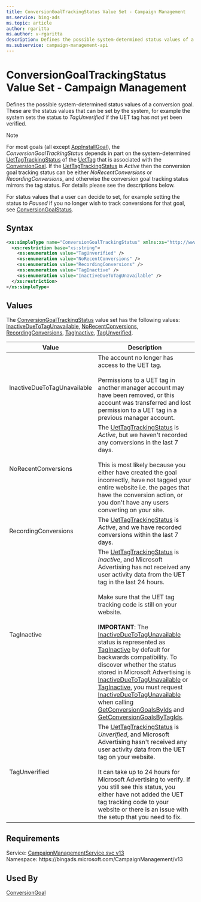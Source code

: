 ```yaml
---
title: ConversionGoalTrackingStatus Value Set - Campaign Management
ms.service: bing-ads
ms.topic: article
author: rgaritta
ms.author: v-rgaritta
description: Defines the possible system-determined status values of a conversion goal.
ms.subservice: campaign-management-api
---
```

# ConversionGoalTrackingStatus Value Set - Campaign Management
Defines the possible system-determined status values of a conversion goal. These are the status values that can be set by the system, for example the system sets the status to *TagUnverified* if the UET tag has not yet been verified. 

> [!NOTE]
> For most goals (all except [AppInstallGoal](appinstallgoal.md)), the *ConversionGoalTrackingStatus* depends in part on the system-determined [UetTagTrackingStatus](uettagtrackingstatus.md) of the [UetTag](uettag.md) that is associated with the [ConversionGoal](conversiongoal.md). If the [UetTagTrackingStatus](uettagtrackingstatus.md) is *Active* then the conversion goal tracking status can be either *NoRecentConversions* or *RecordingConversions*, and otherwise the conversion goal tracking status mirrors the tag status. For details please see the descriptions below. 

For status values that a user can decide to set, for example setting the status to *Paused* if you no longer wish to track conversions for that goal, see [ConversionGoalStatus](conversiongoalstatus.md).   

## Syntax
```xml
<xs:simpleType name="ConversionGoalTrackingStatus" xmlns:xs="http://www.w3.org/2001/XMLSchema">
  <xs:restriction base="xs:string">
    <xs:enumeration value="TagUnverified" />
    <xs:enumeration value="NoRecentConversions" />
    <xs:enumeration value="RecordingConversions" />
    <xs:enumeration value="TagInactive" />
    <xs:enumeration value="InactiveDueToTagUnavailable" />
  </xs:restriction>
</xs:simpleType>
```

## <a name="values"></a>Values

The [ConversionGoalTrackingStatus](conversiongoaltrackingstatus.md) value set has the following values: [InactiveDueToTagUnavailable](#inactiveduetotagunavailable), [NoRecentConversions](#norecentconversions), [RecordingConversions](#recordingconversions), [TagInactive](#taginactive), [TagUnverified](#tagunverified).

|Value|Description|
|-----------|---------------|
|<a name="inactiveduetotagunavailable"></a>InactiveDueToTagUnavailable|The account no longer has access to the UET tag.<br/><br/>Permissions to a UET tag in another manager account may have been removed, or this account was transferred and lost permission to a UET tag in a previous manager account.|
|<a name="norecentconversions"></a>NoRecentConversions|The [UetTagTrackingStatus](uettagtrackingstatus.md) is *Active*, but we haven't recorded any conversions in the last 7 days.<br/><br/>This is most likely because you either have created the goal incorrectly, have not tagged your entire website i.e. the pages that have the conversion action, or you don't have any users converting on your site.|
|<a name="recordingconversions"></a>RecordingConversions|The [UetTagTrackingStatus](uettagtrackingstatus.md) is *Active*, and we have recorded conversions within the last 7 days.|
|<a name="taginactive"></a>TagInactive|The [UetTagTrackingStatus](uettagtrackingstatus.md) is *Inactive*, and Microsoft Advertising has not received any user activity data from the UET tag in the last 24 hours.<br/><br/>Make sure that the UET tag tracking code is still on your website.<br/><br/>**IMPORTANT**: The [InactiveDueToTagUnavailable](#inactiveduetotagunavailable) status is represented as [TagInactive](#taginactive) by default for backwards compatibility. To discover whether the status stored in Microsoft Advertising is [InactiveDueToTagUnavailable](#inactiveduetotagunavailable) or [TagInactive](#taginactive), you must request [InactiveDueToTagUnavailable](conversiongoaladditionalfield.md#inactiveduetotagunavailable) when calling [GetConversionGoalsByIds](getconversiongoalsbyids.md) and [GetConversionGoalsByTagIds](getconversiongoalsbytagids.md).|
|<a name="tagunverified"></a>TagUnverified|The [UetTagTrackingStatus](uettagtrackingstatus.md) is *Unverified*, and Microsoft Advertising hasn't received any user activity data from the UET tag on your website.<br/><br/>It can take up to 24 hours for Microsoft Advertising to verify. If you still see this status, you either have not added the UET tag tracking code to your website or there is an issue with the setup that you need to fix.|

## Requirements
Service: [CampaignManagementService.svc v13](https://campaign.api.bingads.microsoft.com/Api/Advertiser/CampaignManagement/v13/CampaignManagementService.svc)  
Namespace: https\://bingads.microsoft.com/CampaignManagement/v13  

## Used By
[ConversionGoal](conversiongoal.md)  
